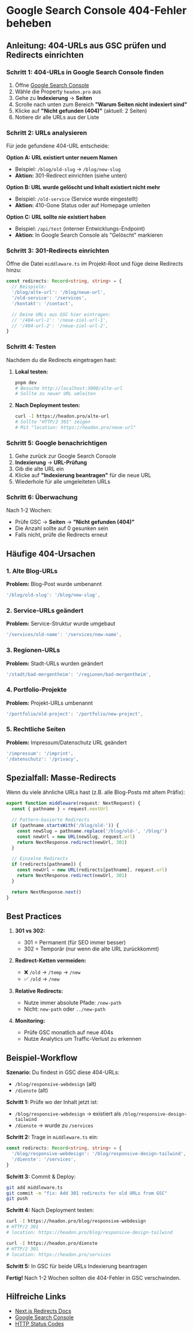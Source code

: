 # Google Search Console 404-Fehler beheben

## Anleitung: 404-URLs aus GSC prüfen und Redirects einrichten

### Schritt 1: 404-URLs in Google Search Console finden

1. Öffne [Google Search Console](https://search.google.com/search-console)
2. Wähle die Property `headon.pro` aus
3. Gehe zu **Indexierung** → **Seiten**
4. Scrolle nach unten zum Bereich **"Warum Seiten nicht indexiert sind"**
5. Klicke auf **"Nicht gefunden (404)"** (aktuell: 2 Seiten)
6. Notiere dir alle URLs aus der Liste

### Schritt 2: URLs analysieren

Für jede gefundene 404-URL entscheide:

**Option A: URL existiert unter neuem Namen**

- Beispiel: `/blog/old-slug` → `/blog/new-slug`
- **Aktion:** 301-Redirect einrichten (siehe unten)

**Option B: URL wurde gelöscht und Inhalt existiert nicht mehr**

- Beispiel: `/old-service` (Service wurde eingestellt)
- **Aktion:** 410-Gone Status oder auf Homepage umleiten

**Option C: URL sollte nie existiert haben**

- Beispiel: `/api/test` (interner Entwicklungs-Endpoint)
- **Aktion:** In Google Search Console als "Gelöscht" markieren

### Schritt 3: 301-Redirects einrichten

Öffne die Datei `middleware.ts` im Projekt-Root und füge deine Redirects hinzu:

```typescript
const redirects: Record<string, string> = {
  // Beispiele:
  '/blog/alte-url': '/blog/neue-url',
  '/old-service': '/services',
  '/kontakt': '/contact',

  // Deine URLs aus GSC hier eintragen:
  // '/404-url-1': '/neue-ziel-url-1',
  // '/404-url-2': '/neue-ziel-url-2',
}
```

### Schritt 4: Testen

Nachdem du die Redirects eingetragen hast:

1. **Lokal testen:**

   ```bash
   pnpm dev
   # Besuche http://localhost:3000/alte-url
   # Sollte zu neuer URL umleiten
   ```

2. **Nach Deployment testen:**
   ```bash
   curl -I https://headon.pro/alte-url
   # Sollte "HTTP/2 301" zeigen
   # Mit "location: https://headon.pro/neue-url"
   ```

### Schritt 5: Google benachrichtigen

1. Gehe zurück zur Google Search Console
2. **Indexierung** → **URL-Prüfung**
3. Gib die alte URL ein
4. Klicke auf **"Indexierung beantragen"** für die neue URL
5. Wiederhole für alle umgeleiteten URLs

### Schritt 6: Überwachung

Nach 1-2 Wochen:

- Prüfe GSC → **Seiten** → **"Nicht gefunden (404)"**
- Die Anzahl sollte auf 0 gesunken sein
- Falls nicht, prüfe die Redirects erneut

## Häufige 404-Ursachen

### 1. Alte Blog-URLs

**Problem:** Blog-Post wurde umbenannt

```typescript
'/blog/old-slug': '/blog/new-slug',
```

### 2. Service-URLs geändert

**Problem:** Service-Struktur wurde umgebaut

```typescript
'/services/old-name': '/services/new-name',
```

### 3. Regionen-URLs

**Problem:** Stadt-URLs wurden geändert

```typescript
'/stadt/bad-mergentheim': '/regionen/bad-mergentheim',
```

### 4. Portfolio-Projekte

**Problem:** Projekt-URLs umbenannt

```typescript
'/portfolio/old-project': '/portfolio/new-project',
```

### 5. Rechtliche Seiten

**Problem:** Impressum/Datenschutz URL geändert

```typescript
'/impressum': '/imprint',
'/datenschutz': '/privacy',
```

## Spezialfall: Masse-Redirects

Wenn du viele ähnliche URLs hast (z.B. alle Blog-Posts mit altem Präfix):

```typescript
export function middleware(request: NextRequest) {
  const { pathname } = request.nextUrl

  // Pattern-basierte Redirects
  if (pathname.startsWith('/blog/old-')) {
    const newSlug = pathname.replace('/blog/old-', '/blog/')
    const newUrl = new URL(newSlug, request.url)
    return NextResponse.redirect(newUrl, 301)
  }

  // Einzelne Redirects
  if (redirects[pathname]) {
    const newUrl = new URL(redirects[pathname], request.url)
    return NextResponse.redirect(newUrl, 301)
  }

  return NextResponse.next()
}
```

## Best Practices

1. **301 vs 302:**
   - 301 = Permanent (für SEO immer besser)
   - 302 = Temporär (nur wenn die alte URL zurückkommt)

2. **Redirect-Ketten vermeiden:**
   - ❌ `/old` → `/temp` → `/new`
   - ✅ `/old` → `/new`

3. **Relative Redirects:**
   - Nutze immer absolute Pfade: `/new-path`
   - Nicht: `new-path` oder `../new-path`

4. **Monitoring:**
   - Prüfe GSC monatlich auf neue 404s
   - Nutze Analytics um Traffic-Verlust zu erkennen

## Beispiel-Workflow

**Szenario:** Du findest in GSC diese 404-URLs:

- `/blog/responsive-webdesign` (alt)
- `/dienste` (alt)

**Schritt 1:** Prüfe wo der Inhalt jetzt ist:

- `/blog/responsive-webdesign` → existiert als `/blog/responsive-design-tailwind`
- `/dienste` → wurde zu `/services`

**Schritt 2:** Trage in `middleware.ts` ein:

```typescript
const redirects: Record<string, string> = {
  '/blog/responsive-webdesign': '/blog/responsive-design-tailwind',
  '/dienste': '/services',
}
```

**Schritt 3:** Commit & Deploy:

```bash
git add middleware.ts
git commit -m "fix: Add 301 redirects for old URLs from GSC"
git push
```

**Schritt 4:** Nach Deployment testen:

```bash
curl -I https://headon.pro/blog/responsive-webdesign
# HTTP/2 301
# location: https://headon.pro/blog/responsive-design-tailwind

curl -I https://headon.pro/dienste
# HTTP/2 301
# location: https://headon.pro/services
```

**Schritt 5:** In GSC für beide URLs Indexierung beantragen

**Fertig!** Nach 1-2 Wochen sollten die 404-Fehler in GSC verschwinden.

## Hilfreiche Links

- [Next.js Redirects Docs](https://nextjs.org/docs/app/building-your-application/routing/middleware)
- [Google Search Console](https://search.google.com/search-console)
- [HTTP Status Codes](https://developer.mozilla.org/en-US/docs/Web/HTTP/Status)
